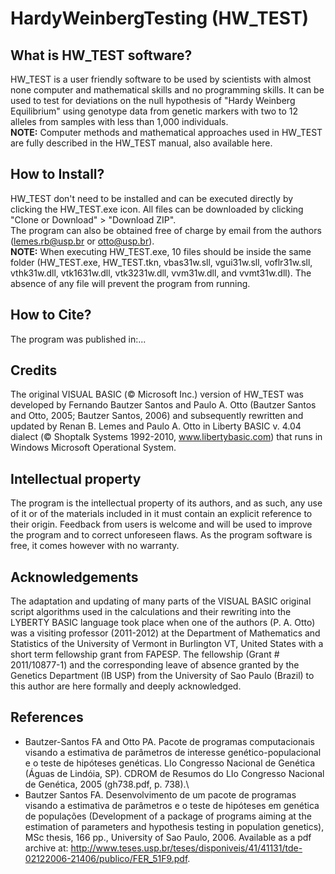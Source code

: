 # HardyWeinbergTesting (HW_TEST)

## What is HW_TEST software?

   HW_TEST is a user friendly software to be used by scientists with almost none computer and mathematical skills and no programming skills. It can be used to test for deviations on the null hypothesis of "Hardy Weinberg Equilibrium" using genotype data from genetic markers with two to 12 alleles from samples with less than 1,000 individuals.\
**NOTE:** Computer methods and mathematical approaches used in HW_TEST are fully described in the HW_TEST manual, also available here.

## How to Install?

  HW_TEST don't need to be installed and can be executed directly by clicking the HW_TEST.exe icon. All files can be downloaded by clicking "Clone or Download" > "Download ZIP".\
  The program can also be obtained free of charge by email from the authors (lemes.rb@usp.br or otto@usp.br).\
**NOTE:** When executing HW_TEST.exe, 10 files should be inside the same folder (HW_TEST.exe, HW_TEST.tkn, vbas31w.sll, vgui31w.sll, voflr31w.sll, vthk31w.dll, vtk1631w.dll, vtk3231w.dll, vvm31w.dll, and vvmt31w.dll). The absence of any file will prevent the program from running.

## How to Cite?

  The program was published in:\...

## Credits

  The original VISUAL BASIC (© Microsoft Inc.) version of HW_TEST was developed by Fernando Bautzer Santos and Paulo A. Otto (Bautzer Santos and Otto, 2005; Bautzer Santos, 2006) and subsequently rewritten and updated by Renan B. Lemes and Paulo A. Otto in Liberty BASIC v. 4.04 dialect (© Shoptalk Systems 1992-2010, www.libertybasic.com) that runs in Windows Microsoft Operational System.

## Intellectual property

  The program is the intellectual property of its authors, and as such, any use of it or of the materials included in it must contain an explicit reference to their origin. Feedback from users is welcome and will be used to improve the program and to correct unforeseen flaws. As the program software is free, it comes however with no warranty.

## Acknowledgements

  The adaptation and updating of many parts of the VISUAL BASIC original script algorithms used in the calculations and their rewriting into the LYBERTY BASIC language took place when one of the authors (P. A. Otto) was a visiting professor (2011-2012) at the Department of Mathematics and Statistics of the University of Vermont in Burlington VT, United States with a short term fellowship grant from FAPESP. The fellowship (Grant # 2011/10877-1) and the corresponding leave of absence granted by the Genetics Department (IB USP) from the University of Sao Paulo (Brazil) to this author are here formally and deeply acknowledged.

## References

- Bautzer-Santos FA and Otto PA. Pacote de programas computacionais visando a estimativa de parâmetros de interesse genético-populacional e o teste de hipóteses genéticas. LIo Congresso Nacional de Genética (Águas de Lindóia, SP). CDROM de Resumos do LIo Congresso Nacional de Genética, 2005 (gh738.pdf, p. 738).\
- Bautzer Santos FA. Desenvolvimento de um pacote de programas visando a estimativa de parâmetros e o teste de hipóteses em genética de populações (Development of a package of programs aiming at the estimation of parameters and hypothesis testing in population genetics), MSc thesis, 166 pp., University of Sao Paulo, 2006. Available as a pdf archive at:  http://www.teses.usp.br/teses/disponiveis/41/41131/tde-02122006-21406/publico/FER_51F9.pdf.
